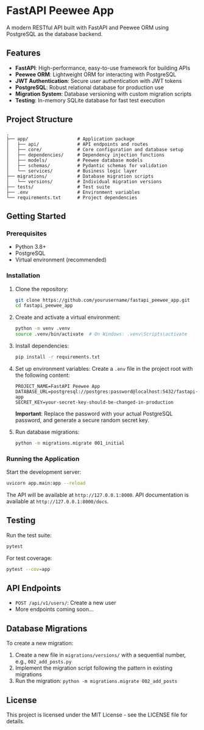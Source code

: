 # FastAPI Peewee App

A modern RESTful API built with FastAPI and Peewee ORM using PostgreSQL as the database backend.

## Features

- **FastAPI**: High-performance, easy-to-use framework for building APIs
- **Peewee ORM**: Lightweight ORM for interacting with PostgreSQL
- **JWT Authentication**: Secure user authentication with JWT tokens
- **PostgreSQL**: Robust relational database for production use
- **Migration System**: Database versioning with custom migration scripts
- **Testing**: In-memory SQLite database for fast test execution

## Project Structure

```
.
├── app/                  # Application package
│   ├── api/              # API endpoints and routes
│   ├── core/             # Core configuration and database setup
│   ├── dependencies/     # Dependency injection functions
│   ├── models/           # Peewee database models
│   ├── schemas/          # Pydantic schemas for validation
│   └── services/         # Business logic layer
├── migrations/           # Database migration scripts
│   └── versions/         # Individual migration versions
├── tests/                # Test suite
├── .env                  # Environment variables
└── requirements.txt      # Project dependencies
```

## Getting Started

### Prerequisites

- Python 3.8+
- PostgreSQL
- Virtual environment (recommended)

### Installation

1. Clone the repository:
   ```bash
   git clone https://github.com/yourusername/fastapi_peewee_app.git
   cd fastapi_peewee_app
   ```

2. Create and activate a virtual environment:
   ```bash
   python -m venv .venv
   source .venv/bin/activate  # On Windows: .venv\Scripts\activate
   ```

3. Install dependencies:
   ```bash
   pip install -r requirements.txt
   ```

4. Set up environment variables:
   Create a `.env` file in the project root with the following content:
   ```
   PROJECT_NAME=FastAPI Peewee App
   DATABASE_URL=postgresql://postgres:password@localhost:5432/fastapi-app
   SECRET_KEY=your-secret-key-should-be-changed-in-production
   ```
   **Important**: Replace the password with your actual PostgreSQL password, and generate a secure random secret key.

5. Run database migrations:
   ```bash
   python -m migrations.migrate 001_initial
   ```

### Running the Application

Start the development server:

```bash
uvicorn app.main:app --reload
```

The API will be available at `http://127.0.0.1:8000`.
API documentation is available at `http://127.0.0.1:8000/docs`.

## Testing

Run the test suite:

```bash
pytest
```

For test coverage:

```bash
pytest --cov=app
```

## API Endpoints

- `POST /api/v1/users/`: Create a new user
- More endpoints coming soon...

## Database Migrations

To create a new migration:

1. Create a new file in `migrations/versions/` with a sequential number, e.g., `002_add_posts.py`
2. Implement the migration script following the pattern in existing migrations
3. Run the migration: `python -m migrations.migrate 002_add_posts`

## License

This project is licensed under the MIT License - see the LICENSE file for details. 